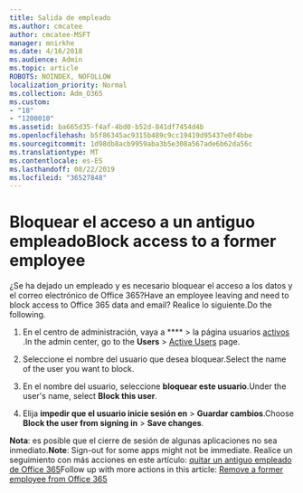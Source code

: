 ```yaml
---
title: Salida de empleado
ms.author: cmcatee
author: cmcatee-MSFT
manager: mnirkhe
ms.date: 4/16/2018
ms.audience: Admin
ms.topic: article
ROBOTS: NOINDEX, NOFOLLOW
localization_priority: Normal
ms.collection: Adm_O365
ms.custom:
- "18"
- "1200010"
ms.assetid: ba665d35-f4af-4bd0-b52d-841df7454d4b
ms.openlocfilehash: b5f86345ac9315b489c9cc19419d95437e0f4bbe
ms.sourcegitcommit: 1d98db8acb9959aba3b5e308a567ade6b62da56c
ms.translationtype: MT
ms.contentlocale: es-ES
ms.lasthandoff: 08/22/2019
ms.locfileid: "36527848"
---
```

# <a name="block-access-to-a-former-employee"></a><span data-ttu-id="e13af-102">Bloquear el acceso a un antiguo empleado</span><span class="sxs-lookup"><span data-stu-id="e13af-102">Block access to a former employee</span></span>

<span data-ttu-id="e13af-103">¿Se ha dejado un empleado y es necesario bloquear el acceso a los datos y el correo electrónico de Office 365?</span><span class="sxs-lookup"><span data-stu-id="e13af-103">Have an employee leaving and need to block access to Office 365 data and email?</span></span> <span data-ttu-id="e13af-104">Realice lo siguiente.</span><span class="sxs-lookup"><span data-stu-id="e13af-104">Do the following.</span></span>
  
1. <span data-ttu-id="e13af-105">En el centro de administración, vaya a \*\*\*\* \> la página usuarios [activos](https://go.microsoft.com/fwlink/p/?linkid=834822) .</span><span class="sxs-lookup"><span data-stu-id="e13af-105">In the admin center, go to the **Users** \> [Active Users](https://go.microsoft.com/fwlink/p/?linkid=834822) page.</span></span>

2. <span data-ttu-id="e13af-106">Seleccione el nombre del usuario que desea bloquear.</span><span class="sxs-lookup"><span data-stu-id="e13af-106">Select the name of the user you want to block.</span></span>

3. <span data-ttu-id="e13af-107">En el nombre del usuario, seleccione **bloquear este usuario**.</span><span class="sxs-lookup"><span data-stu-id="e13af-107">Under the user's name, select **Block this user**.</span></span>

4. <span data-ttu-id="e13af-108">Elija **impedir que el usuario inicie sesión en** \> **Guardar cambios**.</span><span class="sxs-lookup"><span data-stu-id="e13af-108">Choose **Block the user from signing in** \> **Save changes**.</span></span>

<span data-ttu-id="e13af-109">**Nota**: es posible que el cierre de sesión de algunas aplicaciones no sea inmediato.</span><span class="sxs-lookup"><span data-stu-id="e13af-109">**Note**: Sign-out for some apps might not be immediate.</span></span> <span data-ttu-id="e13af-110">Realice un seguimiento con más acciones en este artículo: [quitar un antiguo empleado de Office 365](https://docs.microsoft.com/office365/admin/add-users/remove-former-employee)</span><span class="sxs-lookup"><span data-stu-id="e13af-110">Follow up with more actions in this article: [Remove a former employee from Office 365](https://docs.microsoft.com/office365/admin/add-users/remove-former-employee)</span></span>